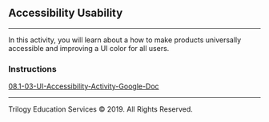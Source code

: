 ## Accessibility Usability

---

In this activity, you will learn about a how to make products universally accessible and improving a UI color for all users.

### Instructions
[08.1-03-UI-Accessibility-Activity-Google-Doc](https://drive.google.com/open?id=1xqpK0Jz0FNraaE2nt0mUg4dARSpXxyNqCeO5N43y_MM)

---

Trilogy Education Services © 2019. All Rights Reserved.
